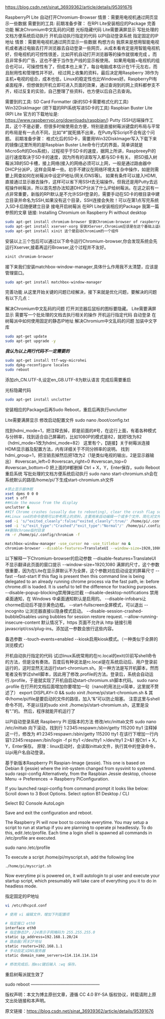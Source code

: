 

https://blog.csdn.net/sinat_36939362/article/details/95391676

RaspberryPI Lite 自动打开Chromium-Browser
情景：需要用电视机通过网页显示一些数据
需要到的工具:
前期准备步骤：
在RPI Lite安装相应的Package
完善功能
解决Chromium中文乱码的问题
光标隐藏代码
Lite需要满屏显示
写批处理的文档方便系统启动执行
开机自动执行指定的代码
以PI自动登录系统
指定固定的IP地址
情景：需要用电视机通过网页显示一些数据
构想方向
我原来是想用智能电视机或者通过电脑去打开浏览器去自动登录一些网页，从成本看肯定是用智能电视机好，但电视机的可控性很差，比如开机自动打开浏览器等的操作就很难完成 。而且非常多的广告，这也不便于当作生产线的显示板使用。
如果用电脑+电视机的组合也可以，可操控性有了，但成本也上来了，每台电脑成本估计在1千元左右，而且耐用性和管理性并不好。
经过网上收集的资料，最后决定用Raspberry 3B作为主机+电视的组合，成本也低，Linux的稳定性也比Windows好。RaspberryPI有桌面程序，但想做到开机立即可进入页面的效果，通过查询到的网上资料都参支不齐，经过反复的实验，自己整理了些资料，也方便以后自己去查询。

需要到的工具:
SD Card Formatter (新的SD卡需要格式化的工具)
Win32DiskImager (把下载的RPI系统写进SD卡的工具)
Raspbian Buster Lite (RPI Lite 官方的下载地址是: https://www.raspberrypi.org/downloads/raspbian/)
Putty (SSH远端操作工具，这个不是必要，但很多时候使用会方便，特别是直接树莓派键盘的布局与平常的布局是有一点点不同，比如"#"就死搞不出来，在Putty写Script不会有这个问题。
前期准备步骤：
格式化后的SD卡，需要用Win32DiskImager写入下载下来的镜像(这里所用的是Raspbian Buster Lite命令行式的界面，简单讲就是MicroSoft的Dos系统)，过程视乎于SD卡的速度，据网上所讲，RaspbreeyPi的运行速度取决于SD卡的速度，因为所有的读取写入都与SD卡有关。
把SD插入树莓派3B的SD卡槽，接上网络(接入的网络必须可以上网，一般是通过路由器中DHCP分派IP，这样会简单一些。初手不建议在网络环境太复杂中操作，如是则需要上网查如何在树莓派中设定IP地址/网关/DNS等)。
如果有条件可以接入HDMI,直接通过显示器去操作，这样可以省下用SSH去无端操作。但我还是用Putty去远程操作树莓派，所以首先想办法知道DHCP分派了什么IP给树莓派。在这之前有一点非常重要，新版的RPI默认是不允许SSH登录的，需要手动在SD卡的根目录中建立目录并命名为SSH,如果没有这个目录，SSH连接会失败！可以在第1点写完系统入SD卡后随便建立目录
接电开启树莓派
在RPI Lite安装相应的Package
我第一篇参照的文章
链接: Installing Chromium on Raspberry Pi without desktop
```bash
sudo apt-get install chromium-browser 安装Chromium-browser of raspberry
sudo apt-get install xserver-xorg 安装XServer,Chromium应该是在这个基础上运行的
sudo apt-get install xinit 这个是启动Chromium的一个组件
```
安装以上三个包后可以通过以下命令运行Chromium-browser,你会发现系统会先运行Xserver,接着再运行Browser,这个过程并不友好。
```bash
xinit chromium-browser
```
接下来我们安装matchbox-window-manager,具体什么作用我不太清楚，应该是管理窗口。
```bash
sudo apt-get install matchbox-window-manager
```
完善功能
从这里开始关键的问题已经解决，接下来就是优化问题，要解决的问题有以下几点：

解决Chromium中文乱码的问题
打开浏览器后鼠标的图标要隐藏。
Lite需要满屏显示
需要写一个批处理的文档去执行相关的操作
开机运行指定代码
自动登录
在树莓派中如何使用固定的静态IP地址
解决Chromium中文乱码的问题
加装中文字库
```bash
sudo apt-get update​
sudo apt-get upgrade -y
```

*****我认为以上两行代码不一定需要的*****
```bash
sudo apt-get install ttf-wqy-microhei​
sudo dpkg-reconfigure locales
sudo reboot
```

添加zh_CN.UTF-8,设定en_GB.UTF-8为默认语言
完成后需要重启

光标隐藏代码
```bash
sudo apt-get install unclutter​​
```
安装相应的Package后再Sudo Reboot，重启后再执行unclutter

Lite需要满屏显示
修改启动配置文件
sudo nano /boot/config.txt

找到hdmi_mode=1，把注释去掉，即是前面的#号，在这行上面，有着各种模式与分辨率，找到适合自己屏幕的，比如1080P的模式是82，就把1改为82（hdmi_mode=1改为hdmi_mode=82）
这里有个，【链接】关于树莓派连接HDMI显示器及配置方法，内有详细关于不同分辨率的说明。
找到hdmi_group=1，把注销去掉然后把1改为2（1是类似电视的输出，2是显示器输出）
#overscan_left=0
#overscan_right=0
#overscan_top=0
#overscan_bottom=0
把上面的#都删掉
Ctrl + X，Y，Enter保存，sudo Reboot重启系统
写批处理的文档方便系统启动执行
sudo nano start-chromium.sh会在系统默认的路径/home/pi/下生成start-chromium.sh文件
```bash
#禁止显示器休眠
xset dpms 0 0 0
xset s off
##Hide the mouse from the display
unclutter &
##If Chrome crashes (usually due to rebooting), clear the crash flag so we don't have the annoying warning bar
##Linux sed的命令使用可以参考网上的资料，主要用来自动编辑一个或多个文件、简化对文件的反复操作、编写转换程序等。
sed -i 's/"exited_cleanly":false/"exited_cleanly":true/' /home/pi/.config/chromium/Default/Preferences
sed -i 's/"exit_type":"Crashed"/"exit_type":"Normal"/' /home/pi/.config/chromium/Default/Preferences
##删除chrome临时目录
rm -r /home/pi/.config/chromium -f

matchbox-window-manager -use_cursor no -use_titlebar no &
chromium-browser --disable-features=TranslateUI --window-size=1920,1080 --fast --fast-start --disable-popup-blocking --disable-infobars --start-fullscreen --incognito --disable-session-crashed-bubble --allow-running-insecure-content https://yoururl/
```

以下解释一下Chromium-browser的启动参数
--disable-features=TranslateUI不显示翻译此页面的窗口提示
--window-size=1920,1080 满屏的尺寸，这个参数很重要，因为在Lite在显示屏默认不为全屏，这个参数对应启动设定的屏幕尺寸
--fast
--fast-start If this flag is present then this command line is being delegated to an already running chrome process via the fast path, ie: before chrome.dll is loaded. It is useful to tell the difference for tracking purposes.
--disable-popup-blocking禁用弹出拦截
--disable-desktop-notifications 禁用桌面通知，在 Windows 中桌面通知默认是启用的。
--disable-infobars让chorme启动后不提示黄色边框。
--start-fullscreen全屏模式，可以退出
--incognito 让浏览器直接以隐身模式启动。
--disable-session-crashed-bubbleDisables using bubbles for session restore request.
--allow-running-insecure-content 默认情况下，https 页面不允许从 http 链接引用 javascript/css/plug-ins。添加这一参数会放行这些内容。

备选参数
--touch-events=enabled
--kiosk启用kiosk模式。（一种类似于全屏的浏览模式）

开机自动执行指定的代码
试过linux系统常用的在rc.local的exit(0)前写shell命令的方法，但是没有奏效。百度后有种说法是rc.local是在系统启动后、用户登录前运行的，这时显然无法运行start-chromium.sh。另一种方法是写开机脚本，然而笔者没有学过shell脚本，因此用了修改.profile的方法。登录后，系统会自动运行./profile，于是就实现了开机自启动start-chromium.sh脚本代码。
sudo nano .profile
在打开的文档后面增加你要增加一句（nano的用法比vi简单，这里就不赘述了）
export DISPLAY=:0 && sudo xinit /home/pi/start-chromium.sh &
其中/home/pi/file是要启动的文件的路径，加入“&”可以防止阻塞。
注意这里与shell命令不同，不是以往的sudo xinit ./home/pi/start-chromium.sh，这里是没有“.”的。 然后，程序就能开机运行了

以PI自动登录系统
Raspberry PI 旧版本的方法
修改/etc/inittab文件 sudo nano /etc/inittab 向下滚动，找到行 1:2345:respawn:/sbin/getty 115200 tty1 注释掉这一行，修改为 #1:2345:respawn:/sbin/getty 115200 tty1 在该行下增加一行内容1:2345:respawn:/bin/login -f pi tty1 </dev/tty1 >/dev/tty1 2>&1
按Ctrl + X，Y，Enter保存。
原理：linux启动时，会读取inittab文件，执行其中的登录命令，以pi用户名自动登录。

基于新版本Raspberry PI
Raspian-Image (jessie). This one is based on Debian 8 (jessie) where the init-system changed from sysvinit to systemd.
sudo raspi-config
Alternatively, from the Raspbian Jessie desktop, choose Menu → Preferences → Raspberry PiConfiguration.

If you launched raspi-config from command prompt it looks like below:
Scroll down to 3 Boot Options.
Select option B1 Desktop / CLI

Select B2 Console AutoLogin

Save and exit the configuration and reboot.

The Raspberry Pi will now boot to console everytime. You may setup a script to run at startup if you are planning to operate pi headlessly. To do this, edit /etc/profile. Each time a login shell is spawned all commands in /etc/profile are executed.

sudo nano /etc/profile

To execute a script /home/pi/myscript.sh, add the following line
```bash
./home/pi/myscript.sh
```
Now everytime pi is powered on, it will autologin to pi user and execute your startup script, which presumably will take care of everything you it to do in headless mode.

指定固定的IP地址
```bash
vi /etc/dhcpcd.conf

# 使用 vi 编辑文件，增加下列配置项

# 指定接口 eth0
interface eth0
# 指定静态IP，/24表示子网掩码为 255.255.255.0
static ip_address=192.168.1.20/24
# 路由器/网关IP地址
static routers=192.168.1.1
# 手动自定义DNS服务器
static domain_name_servers=114.114.114.114

# 修改完成后，按esc键后输入 :wq 保存。
```
重启树莓派就生效了

sudo reboot
————————————————

版权声明：本文为博主原创文章，遵循 CC 4.0 BY-SA 版权协议，转载请附上原文出处链接和本声明。

原文链接：https://blog.csdn.net/sinat_36939362/article/details/95391676
